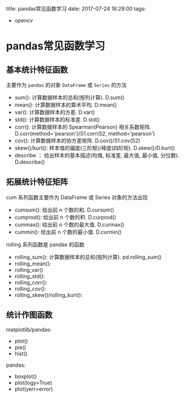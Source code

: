 title: pandas常见函数学习
date: 2017-07-24 18:29:00
tags:
- opencv

# pandas常见函数学习


## 基本统计特征函数

主要作为 `pandas` 的对象 `DataFrame` 或 `Series` 的方法

* sum(): 计算数据样本的总和(按列计算). D.sum()
* mean(): 计算数据样本的算术平均. D.mean()
* var(): 计算数据样本的方差. D.var()
* std(): 计算数据样本的标准差. D.std()
* corr(): 计算数据样本的 Spearman(Pearson) 相关系数矩阵. D.corr(method='pearson')/S1.corr(S2, method='pearson')
* cov(): 计算数据样本的协方差矩阵. D.cov()/S1.cov(S2)
* skew()/kurt(): 样本值的偏度(三阶矩)/峰度(四阶矩). D.skew()/D.kurt()
* describe ： 给出样本的基本描述(均值, 标准差, 最大值, 最小值, 分位数). D.describe()

## 拓展统计特征矩阵

cum 系列函数主要作为 DataFrame 或 Series 对象的方法出现

* cumsum(): 给出前 n 个数的和. D.cursum()
* cumprod(): 给出前 n 个数的积. D.curprod()
* cummax(): 给出前 n 个数的最大值. D.curmax()
* cummin(): 给出前 n 个数的最小值. D.curmin()


rolling 系列函数是 pandas 的函数

* rolling_sum(): 计算数据样本的总和(按列计算). pd.rolling_sum()
* rolling_mean():
* rolling_var()
* rolling_std():
* rolling_corr():
* rolling_cov():
* rolling\_skew()/rolling\_kurt():

## 统计作图函数

matplotlib/pandas:

* plot()
* pie()
* hist()

pandas:

* boxplot()
* plot(logy=True)
* plot(yerr=error)
